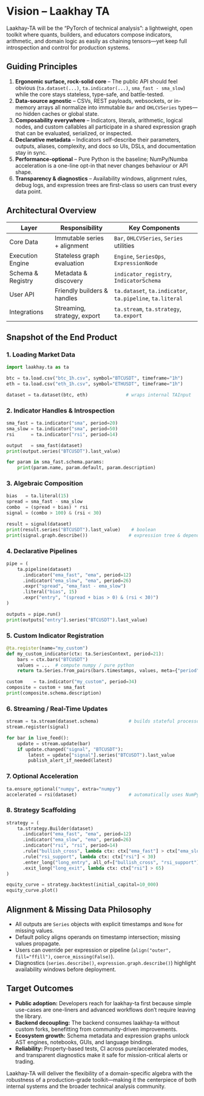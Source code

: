 # Vision – Laakhay TA

Laakhay-TA will be the “PyTorch of technical analysis”: a lightweight, open toolkit where quants, builders, and educators compose indicators, arithmetic, and domain logic as easily as chaining tensors—yet keep full introspection and control for production systems.

## Guiding Principles

1. **Ergonomic surface, rock-solid core** – The public API should feel obvious (`ta.dataset(...)`, `ta.indicator(...)`, `sma_fast - sma_slow`) while the core stays stateless, type-safe, and battle-tested.
2. **Data-source agnostic** – CSVs, REST payloads, websockets, or in-memory arrays all normalize into immutable `Bar` and `OHLCVSeries` types—no hidden caches or global state.
3. **Composability everywhere** – Indicators, literals, arithmetic, logical nodes, and custom callables all participate in a shared expression graph that can be evaluated, serialized, or inspected.
4. **Declarative metadata** – Indicators self-describe their parameters, outputs, aliases, complexity, and docs so UIs, DSLs, and documentation stay in sync.
5. **Performance-optional** – Pure Python is the baseline; NumPy/Numba acceleration is a one-line opt-in that never changes behaviour or API shape.
6. **Transparency & diagnostics** – Availability windows, alignment rules, debug logs, and expression trees are first-class so users can trust every data point.

## Architectural Overview

| Layer | Responsibility | Key Components |
|-------|----------------|----------------|
| Core Data | Immutable series + alignment | `Bar`, `OHLCVSeries`, `Series` utilities |
| Execution Engine | Stateless graph evaluation | `Engine`, `SeriesOps`, `ExpressionNode` |
| Schema & Registry | Metadata & discovery | `indicator_registry`, `IndicatorSchema` |
| User API | Friendly builders & handles | `ta.dataset`, `ta.indicator`, `ta.pipeline`, `ta.literal` |
| Integrations | Streaming, strategy, export | `ta.stream`, `ta.strategy`, `ta.export` |

## Snapshot of the End Product

### 1. Loading Market Data

```python
import laakhay.ta as ta

btc = ta.load.csv("btc_1h.csv", symbol="BTCUSDT", timeframe="1h")
eth = ta.load.csv("eth_1h.csv", symbol="ETHUSDT", timeframe="1h")

dataset = ta.dataset(btc, eth)              # wraps internal TAInput
```

### 2. Indicator Handles & Introspection

```python
sma_fast = ta.indicator("sma", period=20)
sma_slow = ta.indicator("sma", period=50)
rsi      = ta.indicator("rsi", period=14)

output   = sma_fast(dataset)
print(output.series("BTCUSDT").last_value)

for param in sma_fast.schema.params:
    print(param.name, param.default, param.description)
```

### 3. Algebraic Composition

```python
bias   = ta.literal(15)
spread = sma_fast - sma_slow
combo  = (spread + bias) * rsi
signal = (combo > 100) & (rsi < 30)

result = signal(dataset)
print(result.series("BTCUSDT").last_value)    # boolean
print(signal.graph.describe())               # expression tree & dependencies
```

### 4. Declarative Pipelines

```python
pipe = (
    ta.pipeline(dataset)
      .indicator("ema_fast", "ema", period=12)
      .indicator("ema_slow", "ema", period=26)
      .expr("spread", "ema_fast - ema_slow")
      .literal("bias", 15)
      .expr("entry", "(spread + bias > 0) & (rsi < 30)")
)

outputs = pipe.run()
print(outputs["entry"].series("BTCUSDT").last_value)
```

### 5. Custom Indicator Registration

```python
@ta.register(name="my_custom")
def my_custom_indicator(ctx: ta.SeriesContext, period=21):
    bars = ctx.bars("BTCUSDT")
    values = ...  # compute numpy / pure python
    return ta.Series.from_pairs(bars.timestamps, values, meta={"period": period})

custom    = ta.indicator("my_custom", period=34)
composite = custom + sma_fast
print(composite.schema.description)
```

### 6. Streaming / Real-Time Updates

```python
stream = ta.stream(dataset.schema)           # builds stateful processor
stream.register(signal)

for bar in live_feed():
    update = stream.update(bar)
    if update.changed("signal", "BTCUSDT"):
        latest = update["signal"].series("BTCUSDT").last_value
        publish_alert_if_needed(latest)
```

### 7. Optional Acceleration

```python
ta.ensure_optional("numpy", extra="numpy")
accelerated = rsi(dataset)                   # automatically uses NumPy path
```

### 8. Strategy Scaffolding

```python
strategy = (
    ta.strategy.Builder(dataset)
      .indicator("ema_fast", "ema", period=12)
      .indicator("ema_slow", "ema", period=26)
      .indicator("rsi", "rsi", period=14)
      .rule("bullish_cross", lambda ctx: ctx["ema_fast"] > ctx["ema_slow"])
      .rule("rsi_support", lambda ctx: ctx["rsi"] < 30)
      .enter_long("long_entry", all_of=["bullish_cross", "rsi_support"])
      .exit_long("long_exit", lambda ctx: ctx["rsi"] > 65)
)

equity_curve = strategy.backtest(initial_capital=10_000)
equity_curve.plot()
```

## Alignment & Missing Data Philosophy

- All outputs are `Series` objects with explicit timestamps and `None` for missing values.
- Default policy aligns operands on timestamp intersection; missing values propagate.
- Users can override per expression or pipeline (`align("outer", fill="ffill")`, `coerce_missing(False)`).
- Diagnostics (`series.describe()`, `expression.graph.describe()`) highlight availability windows before deployment.

## Target Outcomes

- **Public adoption:** Developers reach for laakhay-ta first because simple use-cases are one-liners and advanced workflows don’t require leaving the library.
- **Backend decoupling:** The backend consumes laakhay-ta without custom forks, benefitting from community-driven improvements.
- **Ecosystem growth:** Schema metadata and expression graphs unlock AST engines, notebooks, GUIs, and language bindings.
- **Reliability:** Property-based tests, CI across pure/accelerated modes, and transparent diagnostics make it safe for mission-critical alerts or trading.

Laakhay-TA will deliver the flexibility of a domain-specific algebra with the robustness of a production-grade toolkit—making it the centerpiece of both internal systems and the broader technical analysis community.

